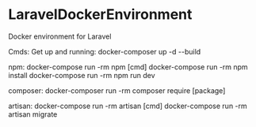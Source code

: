 # LaravelDockerEnvironment
Docker environment for Laravel


Cmds:
Get up and running: docker-composer up -d --build

npm:
docker-compose run -rm npm [cmd]
docker-compose run -rm npm install
docker-compose run -rm npm run dev

composer:
docker-composer run -rm composer require [package]


artisan:
docker-compose run -rm artisan [cmd]
docker-compose run -rm artisan migrate

